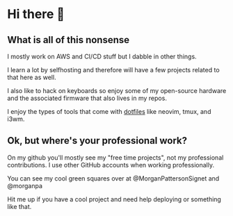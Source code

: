 # Hi there 👋

## What is all of this nonsense

I mostly work on AWS and CI/CD stuff but I dabble in other things. 

I learn a lot by selfhosting and therefore will have a few projects related to that here as well.

I also like to hack on keyboards so enjoy some of my open-source hardware and the associated firmware that also lives in my repos.

I enjoy the types of tools that come with [dotfiles](https://github.com/vmorganp/dotfiles) like neovim, tmux, and i3wm. 

## Ok, but where's your professional work?
On my github you'll mostly see my "free time projects", not my professional contributions. I use other GitHub accounts when working professionally.

You can see my cool green squares over at @MorganPattersonSignet and @morganpa


Hit me up if you have a cool project and need help deploying or something like that.

